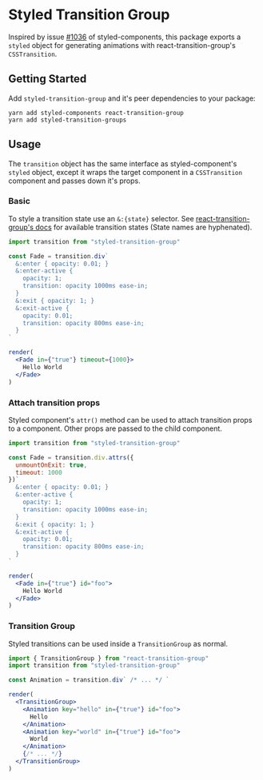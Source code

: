 Styled Transition Group
===

Inspired by issue [#1036](https://github.com/styled-components/styled-components/issues/1036) of styled-components, this package exports a `styled` object for generating animations with react-transition-group's `CSSTransition`.

Getting Started
---

Add `styled-transition-group` and it's peer dependencies to your package:

```shell
yarn add styled-components react-transition-group
yarn add styled-transition-groups
```

Usage
---

The `transition` object has the same interface as styled-component's `styled` object, except it wraps the target component in a `CSSTransition` component and passes down it's props.

### Basic

To style a transition state use an `&:{state}` selector. See [react-transition-group's docs](https://reactcommunity.org/react-transition-group/#CSSTransition-prop-classNames) for available transition states (State names are hyphenated).

```jsx
import transition from "styled-transition-group"

const Fade = transition.div`
  &:enter { opacity: 0.01; }
  &:enter-active {
    opacity: 1;
    transition: opacity 1000ms ease-in;
  }
  &:exit { opacity: 1; }
  &:exit-active {
    opacity: 0.01;
    transition: opacity 800ms ease-in;
  }
`

render(
  <Fade in={"true"} timeout={1000}>
    Hello World
  </Fade>
)
```

### Attach transition props

Styled component's `attr()` method can be used to attach transition props to a component. Other props are passed to the child component.

```jsx
import transition from "styled-transition-group"

const Fade = transition.div.attrs({
  unmountOnExit: true,
  timeout: 1000
})`
  &:enter { opacity: 0.01; }
  &:enter-active {
    opacity: 1;
    transition: opacity 1000ms ease-in;
  }
  &:exit { opacity: 1; }
  &:exit-active {
    opacity: 0.01;
    transition: opacity 800ms ease-in;
  }
`

render(
  <Fade in={"true"} id="foo">
    Hello World
  </Fade>
)
```

### Transition Group
Styled transitions can be used inside a `TransitionGroup` as normal.

```jsx
import { TransitionGroup } from "react-transition-group"
import transition from "styled-transition-group"

const Animation = transition.div` /* ... */ `

render(
  <TransitionGroup>
    <Animation key="hello" in={"true"} id="foo">
      Hello
    </Animation>
    <Animation key="world" in={"true"} id="foo">
      World
    </Animation>
    {/* ... */}
  </TransitionGroup>
)
```
